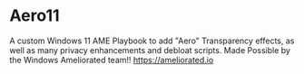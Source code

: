 # Aero11
A custom Windows 11 AME Playbook to add "Aero" Transparency effects, as well as many privacy enhancements and debloat scripts.
Made Possible by the Windows Ameliorated team!!
https://ameliorated.io
